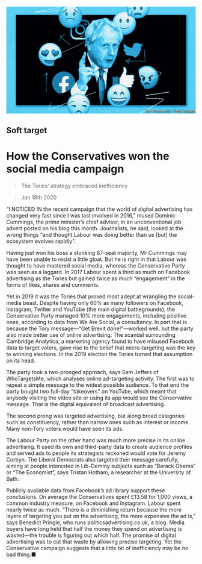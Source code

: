 ![](./images/20200118_BRD001.jpg)

## Soft target

# How the Conservatives won the social media campaign

> The Tories’ strategy embraced inefficiency

> Jan 18th 2020

“I NOTICED IN the recent campaign that the world of digital advertising has changed very fast since I was last involved in 2016,” mused Dominic Cummings, the prime minister’s chief adviser, in an unconventional job advert posted on his blog this month. Journalists, he said, looked at the wrong things “and thought Labour was doing better than us [but] the ecosystem evolves rapidly”.

Having just won his boss a stonking 87-seat majority, Mr Cummings may have been unable to resist a little gloat. But he is right in that Labour was thought to have mastered social media, whereas the Conservative Party was seen as a laggard. In 2017 Labour spent a third as much on Facebook advertising as the Tories but gained twice as much “engagement” in the forms of likes, shares and comments.

Yet in 2019 it was the Tories that proved most adept at wrangling the social-media beast. Despite having only 60% as many followers on Facebook, Instagram, Twitter and YouTube (the main digital battlegrounds), the Conservative Party managed 10% more engagements, including positive ones, according to data from We Are Social, a consultancy. In part that is because the Tory message—“Get Brexit done!”—worked well, but the party also made better use of online advertising. The scandal surrounding Cambridge Analytica, a marketing agency found to have misused Facebook data to target voters, gave rise to the belief that micro-targeting was the key to winning elections. In the 2019 election the Tories turned that assumption on its head.

The party took a two-pronged approach, says Sam Jeffers of WhoTargetsMe, which analyses online ad-targeting activity. The first was to repeat a simple message to the widest possible audience. To that end the party bought two full-day “takeovers” on YouTube, which meant that anybody visiting the video site or using its app would see the Conservative message. That is the digital equivalent of broadcast advertising.

The second prong was targeted advertising, but along broad categories such as constituency, rather than narrow ones such as interest or income. Many non-Tory voters would have seen its ads.

The Labour Party on the other hand was much more precise in its online advertising. It used its own and third-party data to create audience profiles and served ads to people its strategists reckoned would vote for Jeremy Corbyn. The Liberal Democrats also targeted their message carefully, aiming at people interested in Lib-Demmy subjects such as “Barack Obama” or “The Economist”, says Tristan Hotham, a researcher at the University of Bath.

Publicly available data from Facebook’s ad library support these conclusions. On average the Conservatives spent £13.58 for 1,000 views, a common industry measure, on Facebook and Instagram. Labour spent nearly twice as much. “There is a diminishing return because the more layers of targeting you put on the advertising, the more expensive the ad is,” says Benedict Pringle, who runs politicsadvertising.co.uk, a blog. Media buyers have long held that half the money they spend on advertising is wasted—the trouble is figuring out which half. The promise of digital advertising was to cut that waste by allowing precise targeting. Yet the Conservative campaign suggests that a little bit of inefficiency may be no bad thing.■